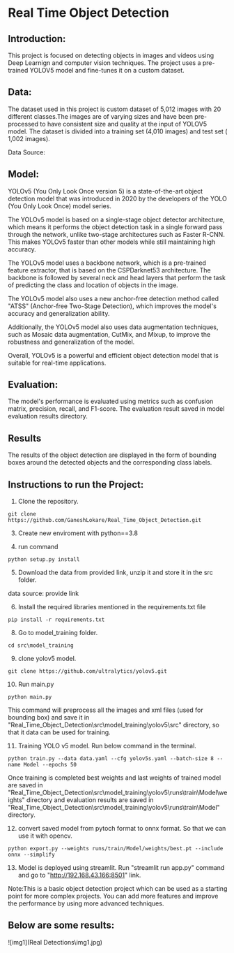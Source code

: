 # Real Time Object Detection

## Introduction:
This project is focused on detecting objects in images and videos using Deep Learnign and computer vision techniques. The project uses a pre-trained YOLOV5 model and fine-tunes it on a custom dataset.

## Data:
The dataset used in this project is custom dataset of 5,012 images with 20 different classes.The images are of varying sizes and have been pre-processed to have consistent size and quality at the input of YOLOV5 model. The dataset is divided into a training set (4,010 images) and test set ( 1,002 images).

Data Source:

## Model:
YOLOv5 (You Only Look Once version 5) is a state-of-the-art object detection model that was introduced in 2020 by the developers of the YOLO (You Only Look Once) model series.

The YOLOv5 model is based on a single-stage object detector architecture, which means it performs the object detection task in a single forward pass through the network, unlike two-stage architectures such as Faster R-CNN. This makes YOLOv5 faster than other models while still maintaining high accuracy.

The YOLOv5 model uses a backbone network, which is a pre-trained feature extractor, that is based on the CSPDarknet53 architecture. The backbone is followed by several neck and head layers that perform the task of predicting the class and location of objects in the image.

The YOLOv5 model also uses a new anchor-free detection method called "ATSS" (Anchor-free Two-Stage Detection), which improves the model's accuracy and generalization ability.

Additionally, the YOLOv5 model also uses data augmentation techniques, such as Mosaic data augmentation, CutMix, and Mixup, to improve the robustness and generalization of the model.

Overall, YOLOv5 is a powerful and efficient object detection model that is suitable for real-time applications.

## Evaluation:
The model's performance is evaluated using metrics such as confusion matrix, precision, recall, and F1-score. The evaluation result saved in model evaluation results directory.

## Results
The results of the object detection are displayed in the form of bounding boxes around the detected objects and the corresponding class labels.

## Instructions to run the Project:
1. Clone the repository.
```
git clone https://github.com/GaneshLokare/Real_Time_Object_Detection.git
```
3. Create new enviroment with python==3.8

4. run command
```
python setup.py install
```
5. Download the data from provided link, unzip it and store it in the src folder.

data source: provide link

6. Install the required libraries mentioned in the requirements.txt file
``` 
pip install -r requirements.txt
```
8. Go to model_training folder. 
```
cd src\model_training
```
9. clone yolov5 model.
```
git clone https://github.com/ultralytics/yolov5.git
```
10. Run main.py
```
python main.py
```
This command will preprocess all the images and xml files (used for bounding box) and save it in "Real_Time_Object_Detection\src\model_training\yolov5\src" directory, so that it data can be used for training.

11. Training YOLO v5 model. Run below command in the terminal.
```
python train.py --data data.yaml --cfg yolov5s.yaml --batch-size 8 --name Model --epochs 50
```
Once training is completed best weights and last weights of trained model are saved in "Real_Time_Object_Detection\src\model_training\yolov5\runs\train\Model\weights" directory 
and evaluation results are saved in "Real_Time_Object_Detection\src\model_training\yolov5\runs\train\Model" directory.

12. convert saved model from pytoch format to onnx format. So that we can use it with opencv.
```
python export.py --weights runs/train/Model/weights/best.pt --include onnx --simplify
```
13. Model is deployed using streamlit. Run "streamlit run app.py" command and go to "http://192.168.43.166:8501" link.

Note:This is a basic object detection project which can be used as a starting point for more complex projects. You can add more features and improve the performance by using more advanced techniques.

## Below are some results:
![img1](Real Detections\img1.jpg)
